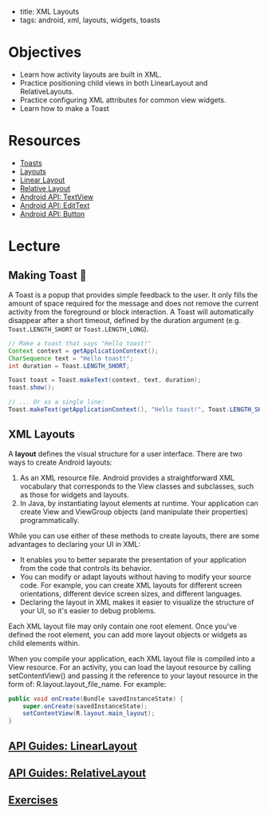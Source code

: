 - title: XML Layouts
- tags: android, xml, layouts, widgets, toasts

# Objectives

- Learn how activity layouts are built in XML.
- Practice positioning child views in both LinearLayout and RelativeLayouts.
- Practice configuring XML attributes for common view widgets.
- Learn how to make a Toast

# Resources

- [Toasts](https://developer.android.com/guide/topics/ui/notifiers/toasts.html)
- [Layouts](https://developer.android.com/guide/topics/ui/declaring-layout.html)
- [Linear Layout](https://developer.android.com/guide/topics/ui/layout/linear.html)
- [Relative Layout](https://developer.android.com/guide/topics/ui/layout/relative.html)
- [Android API: TextView](https://developer.android.com/reference/android/widget/TextView.html)
- [Android API: EditText](https://developer.android.com/reference/android/widget/EditText.html)
- [Android API: Button](https://developer.android.com/reference/android/widget/Button.html)

# Lecture

## Making Toast :bread:

A Toast is a popup that provides simple feedback to the user. It only fills the amount of space required for the message and does not remove the current activity from the foreground or block interaction. A Toast will automatically disappear after a short timeout, defined by the duration argument (e.g. `Toast.LENGTH_SHORT` or `Toast.LENGTH_LONG`).

```java
// Make a toast that says "Hello toast!"
Context context = getApplicationContext();
CharSequence text = "Hello toast!";
int duration = Toast.LENGTH_SHORT;

Toast toast = Toast.makeText(context, text, duration);
toast.show();

// ... Or as a single line:
Toast.makeText(getApplicationContext(), "Hello toast!", Toast.LENGTH_SHORT).show();
```

## XML Layouts

A **layout** defines the visual structure for a user interface. There are two ways to create Android layouts:

1. As an XML resource file. Android provides a straightforward XML vocabulary that corresponds to the View classes and subclasses, such as those for widgets and layouts.
2. In Java, by instantiating layout elements at runtime. Your application can create View and ViewGroup objects (and manipulate their properties) programmatically.

While you can use either of these methods to create layouts, there are some advantages to declaring your UI in XML:
- It enables you to better separate the presentation of your application from the code that controls its behavior. 
- You can modify or adapt layouts without having to modify your source code. For example, you can create XML layouts for different screen orientations, different device screen sizes, and different languages. 
- Declaring the layout in XML makes it easier to visualize the structure of your UI, so it's easier to debug problems.

Each XML layout file may only contain one root element. Once you've defined the root element, you can add more layout objects or widgets as child elements within.

When you compile your application, each XML layout file is compiled into a View resource. For an activity, you can load the layout resource by calling setContentView() and passing it the reference to your layout resource in the form of: R.layout.layout_file_name. For example:

```java
public void onCreate(Bundle savedInstanceState) {
    super.onCreate(savedInstanceState);
    setContentView(R.layout.main_layout);
}
```

## [API Guides: LinearLayout](https://developer.android.com/guide/topics/ui/layout/linear.html)

## [API Guides: RelativeLayout](https://developer.android.com/guide/topics/ui/layout/relative.html)

## [Exercises](exercises.md)
